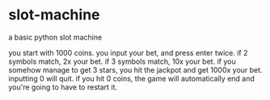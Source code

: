 # slot-machine
a basic python slot machine







you start with 1000 coins. you input your bet, and press enter twice. if 2 symbols match, 2x your bet. if 3 symbols match, 10x your bet. if you somehow manage to get 3 stars, you hit the jackpot and get 1000x your bet. inputting 0 will quit. if you hit 0 coins, the game will automatically end and you're going to have to restart it.
